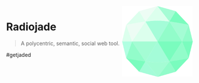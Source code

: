 <img src="jade.png" align="right" alt="Jade" height="191" />

# Radiojade
>A polycentric, semantic, social web tool.

#getjaded
